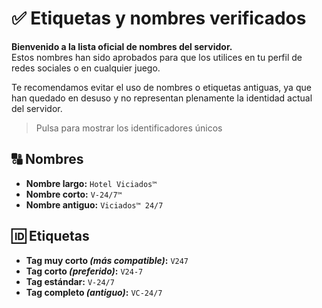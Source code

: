﻿# ✅ Etiquetas y nombres verificados

**Bienvenido a la lista oficial de nombres del servidor.**  
Estos nombres han sido aprobados para que los utilices en tu perfil de redes sociales o en cualquier juego.

Te recomendamos evitar el uso de nombres o etiquetas antiguas, ya que han quedado en desuso y no representan plenamente la identidad actual del servidor.

> Pulsa para mostrar los identificadores únicos


## 🔠 Nombres

 - **Nombre largo:** `Hotel Viciados™`
 - **Nombre corto:** `V-24/7™`
 - **Nombre antiguo:** `Viciados™ 24/7`

## 🆔 Etiquetas

 - **Tag muy corto *(más compatible)*:** `V247`
 - **Tag corto *(preferido)*:** `V24-7`
 - **Tag estándar:** `V-24/7`
 - **Tag completo *(antiguo)*:** `VC-24/7`

